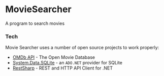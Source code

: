 # MovieSearcher
A program to search movies

### Tech

Movie Searcher uses a number of open source projects to work properly:

* [OMDb API] - The Open Movie Database
* [System.Data.SQLite] - an `ADO.NET` provider for SQLite
* [RestSharp] - REST and HTTP API Client for .NET

[OMDb API]: <http://www.omdbapi.com/>
[System.Data.SQLite]: <https://system.data.sqlite.org/index.html/doc/trunk/www/index.wiki>
[RestSharp]: <http://restsharp.org/>
